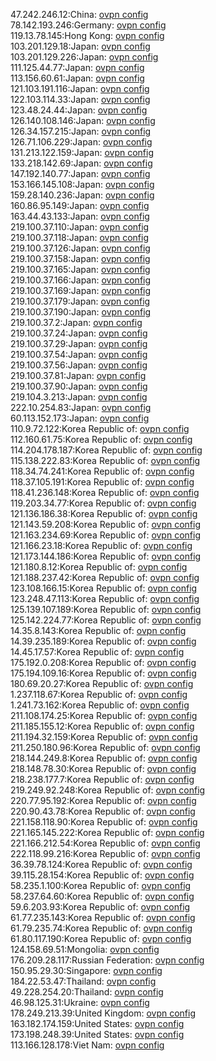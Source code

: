 47.242.246.12:China: [ovpn config](vpn/47_242_246_12.ovpn)  
78.142.193.246:Germany: [ovpn config](vpn/78_142_193_246.ovpn)  
119.13.78.145:Hong Kong: [ovpn config](vpn/119_13_78_145.ovpn)  
103.201.129.18:Japan: [ovpn config](vpn/103_201_129_18.ovpn)  
103.201.129.226:Japan: [ovpn config](vpn/103_201_129_226.ovpn)  
111.125.44.77:Japan: [ovpn config](vpn/111_125_44_77.ovpn)  
113.156.60.61:Japan: [ovpn config](vpn/113_156_60_61.ovpn)  
121.103.191.116:Japan: [ovpn config](vpn/121_103_191_116.ovpn)  
122.103.114.33:Japan: [ovpn config](vpn/122_103_114_33.ovpn)  
123.48.24.44:Japan: [ovpn config](vpn/123_48_24_44.ovpn)  
126.140.108.146:Japan: [ovpn config](vpn/126_140_108_146.ovpn)  
126.34.157.215:Japan: [ovpn config](vpn/126_34_157_215.ovpn)  
126.71.106.229:Japan: [ovpn config](vpn/126_71_106_229.ovpn)  
131.213.122.159:Japan: [ovpn config](vpn/131_213_122_159.ovpn)  
133.218.142.69:Japan: [ovpn config](vpn/133_218_142_69.ovpn)  
147.192.140.77:Japan: [ovpn config](vpn/147_192_140_77.ovpn)  
153.166.145.108:Japan: [ovpn config](vpn/153_166_145_108.ovpn)  
159.28.140.236:Japan: [ovpn config](vpn/159_28_140_236.ovpn)  
160.86.95.149:Japan: [ovpn config](vpn/160_86_95_149.ovpn)  
163.44.43.133:Japan: [ovpn config](vpn/163_44_43_133.ovpn)  
219.100.37.110:Japan: [ovpn config](vpn/219_100_37_110.ovpn)  
219.100.37.118:Japan: [ovpn config](vpn/219_100_37_118.ovpn)  
219.100.37.126:Japan: [ovpn config](vpn/219_100_37_126.ovpn)  
219.100.37.158:Japan: [ovpn config](vpn/219_100_37_158.ovpn)  
219.100.37.165:Japan: [ovpn config](vpn/219_100_37_165.ovpn)  
219.100.37.166:Japan: [ovpn config](vpn/219_100_37_166.ovpn)  
219.100.37.169:Japan: [ovpn config](vpn/219_100_37_169.ovpn)  
219.100.37.179:Japan: [ovpn config](vpn/219_100_37_179.ovpn)  
219.100.37.190:Japan: [ovpn config](vpn/219_100_37_190.ovpn)  
219.100.37.2:Japan: [ovpn config](vpn/219_100_37_2.ovpn)  
219.100.37.24:Japan: [ovpn config](vpn/219_100_37_24.ovpn)  
219.100.37.29:Japan: [ovpn config](vpn/219_100_37_29.ovpn)  
219.100.37.54:Japan: [ovpn config](vpn/219_100_37_54.ovpn)  
219.100.37.56:Japan: [ovpn config](vpn/219_100_37_56.ovpn)  
219.100.37.81:Japan: [ovpn config](vpn/219_100_37_81.ovpn)  
219.100.37.90:Japan: [ovpn config](vpn/219_100_37_90.ovpn)  
219.104.3.213:Japan: [ovpn config](vpn/219_104_3_213.ovpn)  
222.10.254.83:Japan: [ovpn config](vpn/222_10_254_83.ovpn)  
60.113.152.173:Japan: [ovpn config](vpn/60_113_152_173.ovpn)  
110.9.72.122:Korea Republic of: [ovpn config](vpn/110_9_72_122.ovpn)  
112.160.61.75:Korea Republic of: [ovpn config](vpn/112_160_61_75.ovpn)  
114.204.178.187:Korea Republic of: [ovpn config](vpn/114_204_178_187.ovpn)  
115.138.222.83:Korea Republic of: [ovpn config](vpn/115_138_222_83.ovpn)  
118.34.74.241:Korea Republic of: [ovpn config](vpn/118_34_74_241.ovpn)  
118.37.105.191:Korea Republic of: [ovpn config](vpn/118_37_105_191.ovpn)  
118.41.236.148:Korea Republic of: [ovpn config](vpn/118_41_236_148.ovpn)  
119.203.34.77:Korea Republic of: [ovpn config](vpn/119_203_34_77.ovpn)  
121.136.186.38:Korea Republic of: [ovpn config](vpn/121_136_186_38.ovpn)  
121.143.59.208:Korea Republic of: [ovpn config](vpn/121_143_59_208.ovpn)  
121.163.234.69:Korea Republic of: [ovpn config](vpn/121_163_234_69.ovpn)  
121.166.23.18:Korea Republic of: [ovpn config](vpn/121_166_23_18.ovpn)  
121.173.144.186:Korea Republic of: [ovpn config](vpn/121_173_144_186.ovpn)  
121.180.8.12:Korea Republic of: [ovpn config](vpn/121_180_8_12.ovpn)  
121.188.237.42:Korea Republic of: [ovpn config](vpn/121_188_237_42.ovpn)  
123.108.166.15:Korea Republic of: [ovpn config](vpn/123_108_166_15.ovpn)  
123.248.47.113:Korea Republic of: [ovpn config](vpn/123_248_47_113.ovpn)  
125.139.107.189:Korea Republic of: [ovpn config](vpn/125_139_107_189.ovpn)  
125.142.224.77:Korea Republic of: [ovpn config](vpn/125_142_224_77.ovpn)  
14.35.8.143:Korea Republic of: [ovpn config](vpn/14_35_8_143.ovpn)  
14.39.235.189:Korea Republic of: [ovpn config](vpn/14_39_235_189.ovpn)  
14.45.17.57:Korea Republic of: [ovpn config](vpn/14_45_17_57.ovpn)  
175.192.0.208:Korea Republic of: [ovpn config](vpn/175_192_0_208.ovpn)  
175.194.109.16:Korea Republic of: [ovpn config](vpn/175_194_109_16.ovpn)  
180.69.20.27:Korea Republic of: [ovpn config](vpn/180_69_20_27.ovpn)  
1.237.118.67:Korea Republic of: [ovpn config](vpn/1_237_118_67.ovpn)  
1.241.73.162:Korea Republic of: [ovpn config](vpn/1_241_73_162.ovpn)  
211.108.174.25:Korea Republic of: [ovpn config](vpn/211_108_174_25.ovpn)  
211.185.155.12:Korea Republic of: [ovpn config](vpn/211_185_155_12.ovpn)  
211.194.32.159:Korea Republic of: [ovpn config](vpn/211_194_32_159.ovpn)  
211.250.180.96:Korea Republic of: [ovpn config](vpn/211_250_180_96.ovpn)  
218.144.249.8:Korea Republic of: [ovpn config](vpn/218_144_249_8.ovpn)  
218.148.78.30:Korea Republic of: [ovpn config](vpn/218_148_78_30.ovpn)  
218.238.177.7:Korea Republic of: [ovpn config](vpn/218_238_177_7.ovpn)  
219.249.92.248:Korea Republic of: [ovpn config](vpn/219_249_92_248.ovpn)  
220.77.95.192:Korea Republic of: [ovpn config](vpn/220_77_95_192.ovpn)  
220.90.43.78:Korea Republic of: [ovpn config](vpn/220_90_43_78.ovpn)  
221.158.118.90:Korea Republic of: [ovpn config](vpn/221_158_118_90.ovpn)  
221.165.145.222:Korea Republic of: [ovpn config](vpn/221_165_145_222.ovpn)  
221.166.212.54:Korea Republic of: [ovpn config](vpn/221_166_212_54.ovpn)  
222.118.99.216:Korea Republic of: [ovpn config](vpn/222_118_99_216.ovpn)  
36.39.78.124:Korea Republic of: [ovpn config](vpn/36_39_78_124.ovpn)  
39.115.28.154:Korea Republic of: [ovpn config](vpn/39_115_28_154.ovpn)  
58.235.1.100:Korea Republic of: [ovpn config](vpn/58_235_1_100.ovpn)  
58.237.64.60:Korea Republic of: [ovpn config](vpn/58_237_64_60.ovpn)  
59.6.203.93:Korea Republic of: [ovpn config](vpn/59_6_203_93.ovpn)  
61.77.235.143:Korea Republic of: [ovpn config](vpn/61_77_235_143.ovpn)  
61.79.235.74:Korea Republic of: [ovpn config](vpn/61_79_235_74.ovpn)  
61.80.117.190:Korea Republic of: [ovpn config](vpn/61_80_117_190.ovpn)  
124.158.69.51:Mongolia: [ovpn config](vpn/124_158_69_51.ovpn)  
176.209.28.117:Russian Federation: [ovpn config](vpn/176_209_28_117.ovpn)  
150.95.29.30:Singapore: [ovpn config](vpn/150_95_29_30.ovpn)  
184.22.53.47:Thailand: [ovpn config](vpn/184_22_53_47.ovpn)  
49.228.254.20:Thailand: [ovpn config](vpn/49_228_254_20.ovpn)  
46.98.125.31:Ukraine: [ovpn config](vpn/46_98_125_31.ovpn)  
178.249.213.39:United Kingdom: [ovpn config](vpn/178_249_213_39.ovpn)  
163.182.174.159:United States: [ovpn config](vpn/163_182_174_159.ovpn)  
173.198.248.39:United States: [ovpn config](vpn/173_198_248_39.ovpn)  
113.166.128.178:Viet Nam: [ovpn config](vpn/113_166_128_178.ovpn)  
